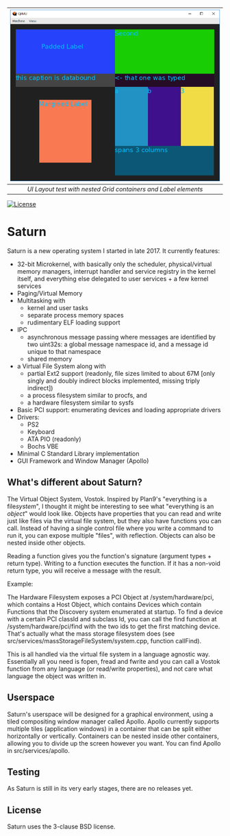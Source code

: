 | ![Latest Screenshot](https://github.com/patrick-lafferty/saturn/blob/master/screenshots/Advanced%20grid%20and%20databinding.PNG) |
| :-: |
| *UI Layout test with nested Grid containers and Label elements* |
[![License](https://img.shields.io/badge/License-BSD%203--Clause-blue.svg)](https://opensource.org/licenses/BSD-3-Clause)

# Saturn

Saturn is a new operating system I started in late 2017. It currently features:

* 32-bit Microkernel, with basically only the scheduler, physical/virtual memory managers, interrupt handler and service registry in the kernel itself, and everything else delegated to user services + a few kernel services
* Paging/Virtual Memory
* Multitasking with 
  * kernel and user tasks
  * separate process memory spaces
  * rudimentary ELF loading support
* IPC
  * asynchronous message passing where messages are identified by two
  uint32s: a global message namespace id, and a message id unique to that namespace
  * shared memory
* a Virtual File System along with 
  * partial Ext2 support (readonly, file sizes limited to about 67M [only singly and doubly indirect blocks implemented, missing triply indirect]) 
  * a process filesystem similar to procfs, and 
  * a hardware filesystem similar to sysfs
* Basic PCI support: enumerating devices and loading appropriate drivers
* Drivers:
  * PS2
  * Keyboard
  * ATA PIO (readonly)
  * Bochs VBE
* Minimal C Standard Library implementation
* GUI Framework and Window Manager (Apollo)

## What's different about Saturn?

The Virtual Object System, Vostok. Inspired by Plan9's "everything is a file*system*", I thought it might be interesting to see what "everything is an *object*" would look like. Objects have properties that you can read and write just like files via the virtual file system, but they also have functions you can call. Instead of having a single control file where you write a command to run it, you can expose multiple "files", with reflection. Objects can also be nested inside other objects.

Reading a function gives you the function's signature (argument types + return type). Writing to a function executes the function. If it has a non-void return type, you will receive a message with the result.

Example: 

The Hardware Filesystem exposes a PCI Object at /system/hardware/pci, which contains a Host Object, which contains Devices which contain Functions that the Discovery system enumerated at startup. To find a device with a certain PCI classId and subclass Id, you can call the find function at /system/hardware/pci/find with the two ids to get the first matching device.  That's actually what the mass storage filesystem does (see src/services/massStorageFileSystem/system.cpp, function callFind).

This is all handled via the virtual file system in a language agnostic way. Essentially all you need is fopen, fread and fwrite and you can call a Vostok function from any language (or read/write properties), and not care what language the object was written in. 

## Userspace

Saturn's userspace will be designed for a graphical environment, using a tiled compositing window manager called Apollo. Apollo currently supports multiple tiles (application windows) in a container that can be split either horizontally or vertically. Containers can be nested inside other containers, allowing you to divide up the screen however you want. You can find Apollo in src/services/apollo.

## Testing

As Saturn is still in its very early stages, there are no releases yet.

## License

Saturn uses the 3-clause BSD license.